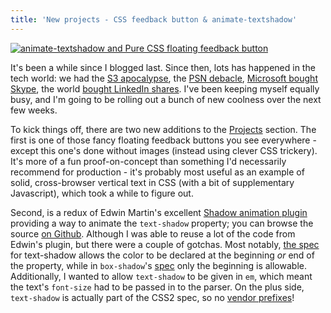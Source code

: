 ```yaml
---
title: 'New projects - CSS feedback button & animate-textshadow'
---
```


[![animate-textshadow and Pure CSS floating feedback button](/assets/images/posts/new-projects-added/preview.png)](/projects)

It's been a while since I blogged last. Since then, lots has happened in the tech world: we had the [S3 apocalypse](http://www.pcmag.com/article2/0,2817,2384254,00.asp), the [PSN debacle](http://blog.eu.playstation.com/2011/04/23/update-on-playstation-network-qriocity-services/), [Microsoft bought Skype](http://www.microsoft.com/presspass/press/2011/may11/05-10corpnewspr.mspx), the world [bought LinkedIn shares](http://www.bbc.co.uk/news/business-13451057). I've been keeping myself equally busy, and I'm going to be rolling out a bunch of new coolness over the next few weeks.

<!-- excerpt -->

To kick things off, there are two new additions to the [Projects](/projects/) section. The first is one of those fancy floating feedback buttons you see everywhere - except this one's done without images (instead using clever CSS trickery). It's more of a fun proof-on-concept than something I'd necessarily recommend for production - it's probably most useful as an example of solid, cross-browser vertical text in CSS (with a bit of supplementary Javascript), which took a while to figure out.

Second, is a redux of Edwin Martin's excellent [Shadow animation plugin](http://www.bitstorm.org/jquery/shadow-animation/) providing a way to animate the `text-shadow` property; you can browse the source [on Github](https://github.com/alexpeattie/animate-textshadow). Although I was able to reuse a lot of the code from Edwin's plugin, but there were a couple of gotchas. Most notably, [the spec](http://www.w3.org/TR/1998/REC-CSS2-19980512/text.html#text-shadow-props) for text-shadow allows the color to be declared at the beginning _or_ end of the property, while in `box-shadow`'s [spec](http://www.w3.org/TR/css3-background/#the-box-shadow) only the beginning is allowable. Additionally, I wanted to allow `text-shadow` to be given in `em`, which meant the text's `font-size` had to be passed in to the parser. On the plus side, `text-shadow` is actually part of the CSS2 spec, so no [vendor prefixes](http://www.quirksmode.org/blog/archives/2010/03/css_vendor_pref.html)!

